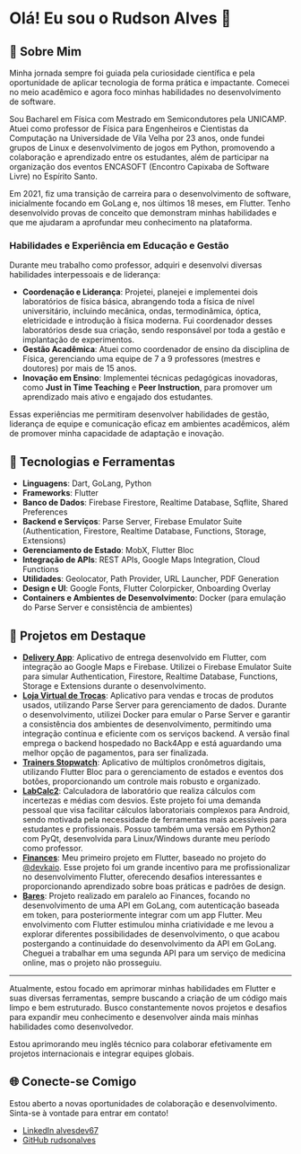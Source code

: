 # Olá! Eu sou o Rudson Alves 👋

## 🌟 Sobre Mim

Minha jornada sempre foi guiada pela curiosidade científica e pela oportunidade de aplicar tecnologia de forma prática e impactante. Comecei no meio acadêmico e agora foco minhas habilidades no desenvolvimento de software.

Sou Bacharel em Física com Mestrado em Semicondutores pela UNICAMP. Atuei como professor de Física para Engenheiros e Cientistas da Computação na Universidade de Vila Velha por 23 anos, onde fundei grupos de Linux e desenvolvimento de jogos em Python, promovendo a colaboração e aprendizado entre os estudantes, além de participar na organização dos eventos ENCASOFT (Encontro Capixaba de Software Livre) no Espírito Santo.

Em 2021, fiz uma transição de carreira para o desenvolvimento de software, inicialmente focando em GoLang e, nos últimos 18 meses, em Flutter. Tenho desenvolvido provas de conceito que demonstram minhas habilidades e que me ajudaram a aprofundar meu conhecimento na plataforma.

### Habilidades e Experiência em Educação e Gestão

Durante meu trabalho como professor, adquiri e desenvolvi diversas habilidades interpessoais e de liderança:

- **Coordenação e Liderança**: Projetei, planejei e implementei dois laboratórios de física básica, abrangendo toda a física de nível universitário, incluindo mecânica, ondas, termodinâmica, óptica, eletricidade e introdução à física moderna. Fui coordenador desses laboratórios desde sua criação, sendo responsável por toda a gestão e implantação de experimentos.
- **Gestão Acadêmica**: Atuei como coordenador de ensino da disciplina de Física, gerenciando uma equipe de 7 a 9 professores (mestres e doutores) por mais de 15 anos.
- **Inovação em Ensino**: Implementei técnicas pedagógicas inovadoras, como **Just in Time Teaching** e **Peer Instruction**, para promover um aprendizado mais ativo e engajado dos estudantes.

Essas experiências me permitiram desenvolver habilidades de gestão, liderança de equipe e comunicação eficaz em ambientes acadêmicos, além de promover minha capacidade de adaptação e inovação.

## 🚀 Tecnologias e Ferramentas

- **Linguagens**: Dart, GoLang, Python
- **Frameworks**: Flutter
- **Banco de Dados**: Firebase Firestore, Realtime Database, Sqflite, Shared Preferences
- **Backend e Serviços**: Parse Server, Firebase Emulator Suite (Authentication, Firestore, Realtime Database, Functions, Storage, Extensions)
- **Gerenciamento de Estado**: MobX, Flutter Bloc
- **Integração de APIs**: REST APIs, Google Maps Integration, Cloud Functions
- **Utilidades**: Geolocator, Path Provider, URL Launcher, PDF Generation
- **Design e UI**: Google Fonts, Flutter Colorpicker, Onboarding Overlay
- **Containers e Ambientes de Desenvolvimento**: Docker (para emulação do Parse Server e consistência de ambientes)

## 📌 Projetos em Destaque

- **[Delivery App](https://github.com/rudsonalves/delivery)**: Aplicativo de entrega desenvolvido em Flutter, com integração ao Google Maps e Firebase. Utilizei o Firebase Emulator Suite para simular Authentication, Firestore, Realtime Database, Functions, Storage e Extensions durante o desenvolvimento.
- **[Loja Virtual de Trocas](https://github.com/rudsonalves/bgbazzar)**: Aplicativo para vendas e trocas de produtos usados, utilizando Parse Server para gerenciamento de dados. Durante o desenvolvimento, utilizei Docker para emular o Parse Server e garantir a consistência dos ambientes de desenvolvimento, permitindo uma integração contínua e eficiente com os serviços backend. A versão final emprega o backend hospedado no Back4App e está aguardando uma melhor opção de pagamentos, para ser finalizada.
- **[Trainers Stopwatch](https://github.com/rudsonalves/trainers_stopwatch)**: Aplicativo de múltiplos cronômetros digitais, utilizando Flutter Bloc para o gerenciamento de estados e eventos dos botões, proporcionando um controle mais robusto e organizado.
- **[LabCalc2](https://github.com/rudsonalves/labcalc2)**: Calculadora de laboratório que realiza cálculos com incertezas e médias com desvios. Este projeto foi uma demanda pessoal que visa facilitar cálculos laboratoriais complexos para Android, sendo motivada pela necessidade de ferramentas mais acessíveis para estudantes e profissionais. Possuo também uma versão em Python2 com PyQt, desenvolvida para Linux/Windows durante meu período como professor.
- **[Finances](https://github.com/rudsonalves/finances)**: Meu primeiro projeto em Flutter, baseado no projeto do [@devkaio](https://www.youtube.com/@devkaio). Esse projeto foi um grande incentivo para me profissionalizar no desenvolvimento Flutter, oferecendo desafios interessantes e proporcionando aprendizado sobre boas práticas e padrões de design.
- **[Bares](https://github.com/rudsonalves/bares)**: Projeto realizado em paralelo ao Finances, focando no desenvolvimento de uma API em GoLang, com autenticação baseada em token, para posteriormente integrar com um app Flutter. Meu envolvimento com Flutter estimulou minha criatividade e me levou a explorar diferentes possibilidades de desenvolvimento, o que acabou postergando a continuidade do desenvolvimento da API em GoLang. Cheguei a trabalhar em uma segunda API para um serviço de medicina online, mas o projeto não prosseguiu.

---

Atualmente, estou focado em aprimorar minhas habilidades em Flutter e suas diversas ferramentas, sempre buscando a criação de um código mais limpo e bem estruturado. Busco constantemente novos projetos e desafios para expandir meu conhecimento e desenvolver ainda mais minhas habilidades como desenvolvedor.

Estou aprimorando meu inglês técnico para colaborar efetivamente em projetos internacionais e integrar equipes globais.

## 🌐 Conecte-se Comigo

Estou aberto a novas oportunidades de colaboração e desenvolvimento. Sinta-se à vontade para entrar em contato!

- [LinkedIn alvesdev67](https://www.linkedin.com/in/alvesdev67/)
- [GitHub rudsonalves](https://github.com/rudsonalves)
